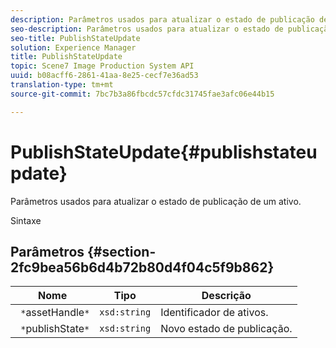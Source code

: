 ```yaml
---
description: Parâmetros usados para atualizar o estado de publicação de um ativo.
seo-description: Parâmetros usados para atualizar o estado de publicação de um ativo.
seo-title: PublishStateUpdate
solution: Experience Manager
title: PublishStateUpdate
topic: Scene7 Image Production System API
uuid: b08acff6-2861-41aa-8e25-cecf7e36ad53
translation-type: tm+mt
source-git-commit: 7bc7b3a86fbcdc57cfdc31745fae3afc06e44b15

---
```



# PublishStateUpdate{#publishstateupdate}

Parâmetros usados para atualizar o estado de publicação de um ativo.

Sintaxe

## Parâmetros {#section-2fc9bea56b6d4b72b80d4f04c5f9b862}

| Nome | Tipo | Descrição |
|---|---|---|
| ` *`assetHandle`*` | `xsd:string` | Identificador de ativos. |
| ` *`publishState`*` | `xsd:string` | Novo estado de publicação. |

